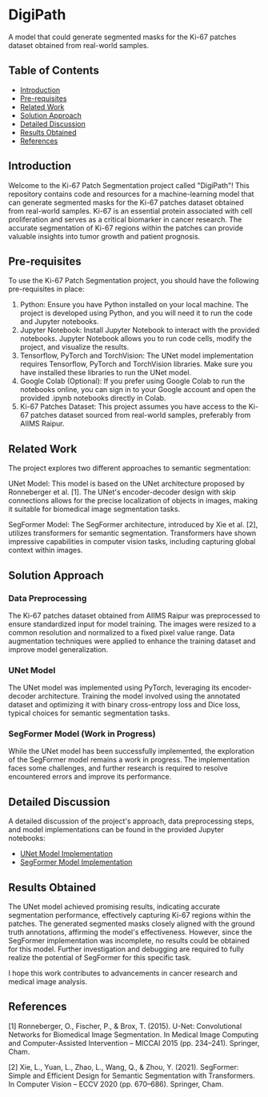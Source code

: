 # DigiPath
A model that could generate segmented masks for the Ki-67 patches dataset obtained from real-world samples.

## Table of Contents

- [Introduction](#introduction)
- [Pre-requisites](#pre-requisites)
- [Related Work](#related-work)
- [Solution Approach](#solution-approach)
- [Detailed Discussion](#detailed-discussion)
- [Results Obtained](#results-obtained)
- [References](#references)


<a name="introduction"></a>
## Introduction

Welcome to the Ki-67 Patch Segmentation project called "DigiPath"! This repository contains code and resources for a machine-learning model that can generate segmented masks for the Ki-67 patches dataset obtained from real-world samples. Ki-67 is an essential protein associated with cell proliferation and serves as a critical biomarker in cancer research. The accurate segmentation of Ki-67 regions within the patches can provide valuable insights into tumor growth and patient prognosis.

<a name="pre-requisites"></a>
## Pre-requisites
To use the Ki-67 Patch Segmentation project, you should have the following pre-requisites in place:

1) Python: Ensure you have Python installed on your local machine. The project is developed using Python, and you will need it to run the code and Jupyter notebooks.
2) Jupyter Notebook: Install Jupyter Notebook to interact with the provided notebooks. Jupyter Notebook allows you to run code cells, modify the project, and visualize the results.
3) Tensorflow, PyTorch and TorchVision: The UNet model implementation requires Tensorflow, PyTorch and TorchVision libraries. Make sure you have installed these libraries to run the UNet model.
4) Google Colab (Optional): If you prefer using Google Colab to run the notebooks online, you can sign in to your Google account and open the provided .ipynb notebooks directly in Colab.
5) Ki-67 Patches Dataset: This project assumes you have access to the Ki-67 patches dataset sourced from real-world samples, preferably from AIIMS Raipur.

<a name="related-work"></a>
## Related Work
The project explores two different approaches to semantic segmentation:

UNet Model: This model is based on the UNet architecture proposed by Ronneberger et al. [1]. The UNet's encoder-decoder design with skip connections allows for the precise localization of objects in images, making it suitable for biomedical image segmentation tasks.

SegFormer Model: The SegFormer architecture, introduced by Xie et al. [2], utilizes transformers for semantic segmentation. Transformers have shown impressive capabilities in computer vision tasks, including capturing global context within images.

<a name="solution-approach"></a>
## Solution Approach

### Data Preprocessing
The Ki-67 patches dataset obtained from AIIMS Raipur was preprocessed to ensure standardized input for model training. The images were resized to a common resolution and normalized to a fixed pixel value range. Data augmentation techniques were applied to enhance the training dataset and improve model generalization.

### UNet Model
The UNet model was implemented using PyTorch, leveraging its encoder-decoder architecture. Training the model involved using the annotated dataset and optimizing it with binary cross-entropy loss and Dice loss, typical choices for semantic segmentation tasks.

### SegFormer Model (Work in Progress)
While the UNet model has been successfully implemented, the exploration of the SegFormer model remains a work in progress. The implementation faces some challenges, and further research is required to resolve encountered errors and improve its performance.

<a name="detailed-discussion"></a>
## Detailed Discussion
A detailed discussion of the project's approach, data preprocessing steps, and model implementations can be found in the provided Jupyter notebooks:

- [UNet Model Implementation](UNET_digiPath.ipynb)
- [SegFormer Model Implementation](Segformer_Digipath.ipynb)

<a name="results-obtained"></a>
## Results Obtained

The UNet model achieved promising results, indicating accurate segmentation performance, effectively capturing Ki-67 regions within the patches. The generated segmented masks closely aligned with the ground truth annotations, affirming the model's effectiveness. However, since the SegFormer implementation was incomplete, no results could be obtained for this model. Further investigation and debugging are required to fully realize the potential of SegFormer for this specific task.

I hope this work contributes to advancements in cancer research and medical image analysis.


<a name="references"></a>
## References
[1] Ronneberger, O., Fischer, P., & Brox, T. (2015). U-Net: Convolutional Networks for Biomedical Image Segmentation. In Medical Image Computing and Computer-Assisted Intervention – MICCAI 2015 (pp. 234–241). Springer, Cham.

[2] Xie, L., Yuan, L., Zhao, L., Wang, Q., & Zhou, Y. (2021). SegFormer: Simple and Efficient Design for Semantic Segmentation with Transformers. In Computer Vision – ECCV 2020 (pp. 670–686). Springer, Cham.
